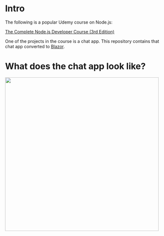 # Intro

The following is a popular Udemy course on Node.js:

[The Complete Node.js Developer Course (3rd Edition)](https://www.udemy.com/course/the-complete-nodejs-developer-course-2/)

One of the projects in the course is a chat app. This repository contains that chat app converted to [Blazor](https://dotnet.microsoft.com/apps/aspnet/web-apps/blazor).

# What does the chat app look like?

<img src="https://i.imgur.com/q4gG6S8.png" width="500">
